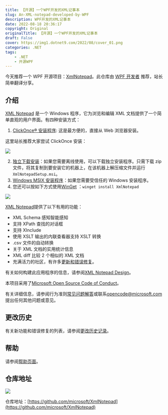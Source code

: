```yaml
---
title: 【开源】一个WPF开发的XML记事本
slug: An-XML-notepad-developed-by-WPF
description: WPF开发的XML记事本
date: 2022-08-18 20:36:17
copyright: Original
originalTitle: 【开源】一个WPF开发的XML记事本
draft: False
cover: https://img1.dotnet9.com/2022/08/cover_01.png
categories: .NET
tags: 
    - .NET
    - 开源WPF
---
```


今天推荐一个 WPF 开源项目：[XmlNotepad](https://github.com/microsoft/XmlNotepad)。此仓库由 [WPF 开发者](https://github.com/WPFDevelopersOrg/WPFDevelopers) 推荐，站长简单翻译分享。

## 介绍

[XML Notepad](http://microsoft.github.io/XmlNotepad) 是一个 Windows 程序，它为浏览和编辑 XML 文档提供了一个简单直观的用户界面。有四种安装方式：

1. [ClickOnce® 安装程序](https://lovettsoftwarestorage.blob.core.windows.net/downloads/XmlNotepad/XmlNotepad.application): 这是最方便的，直接从 Web 浏览器安装。

这里站长推荐大家尝试 ClickOnce 安装：

![](https://img1.dotnet9.com/2022/08/0102.png)

2. [独立下载安装](https://lovettsoftwarestorage.blob.core.windows.net/downloads/XmlNotepad/XmlNotepadSetup.zip)：如果您需要离线使用，可以下载独立安装程序。只需下载 zip 文件，将其复制到要安装它的机器上，在该机器上解压缩文件并运行`XmlNotepadSetup.msi`。
3. [Windows MSIX 安装程序](https://lovettsoftwarestorage.blob.core.windows.net/downloads/XmlNotepad.Net/index.html)：如果您需要受信任的 Windows 安装程序。
4. 您还可以按如下方式使用[WinGet](https://winget.run/pkg/Microsoft/XMLNotepad) ：`winget install XmlNotepad`

![](https://img1.dotnet9.com/2022/08/cover_01.png)

[XML Notepad](http://microsoft.github.io/XmlNotepad)提供了以下有用的功能：

- XML Schema 感知智能感知
- 支持 XPath 查找的对话框
- 支持 XInclude
- 使用 XSLT 输出的内联查看器支持 XSLT 转换
- .csv 文件的自动转换
- 关于 XML 文档的实用统计信息
- XML diff 比较 2 个相似的 XML 文档
- 充满活力的社区，有许多[更新和错误修复](http://microsoft.github.io/XmlNotepad/help/updates/)。

有关如何构建此应用程序的信息，请参阅[XML Notepad Design](http://microsoft.github.io/XmlNotepad/help/design/)。

本项目采用了[Microsoft Open Source Code of Conduct](https://opensource.microsoft.com/codeofconduct/)。

有关详细信息，请参阅行为准则[常见问题解答](https://opensource.microsoft.com/codeofconduct/faq/)或联系[opencode@microsoft.com](opencode@microsoft.com)提出任何其他问题或意见。

## 更改历史

有关新功能和错误修复的列表，请参阅[更改历史记录](http://microsoft.github.io/XmlNotepad/help/updates/)。

## 帮助

请参阅[帮助页面](http://microsoft.github.io/XmlNotepad)。

## 仓库地址

![](https://img1.dotnet9.com/2022/08/0101.png)

仓库地址：[https://github.com/microsoft/XmlNotepad](https://github.com/microsoft/XmlNotepad)
